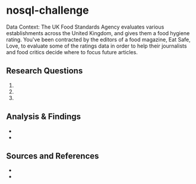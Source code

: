 # nosql-challenge
Data Context:
    The UK Food Standards Agency evaluates various establishments across the United Kingdom, and gives them a food hygiene rating. You've been contracted by the editors of a food magazine, Eat Safe, Love, to evaluate some of the ratings data in order to help their journalists and food critics decide where to focus future articles.

## Research Questions
1. 
2.
3.

## Analysis & Findings
* 
* 

## Sources and References
*
*